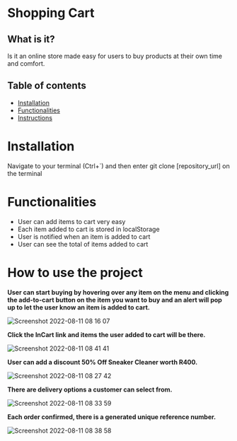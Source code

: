 # Shopping Cart

## What is it?
Is it an online store made easy for users to buy products at their own time and comfort.

## Table of contents
* [Installation](#Installation)
* [Functionalities](#Functionalities)
* [Instructions](#Instructions)

# Installation
Navigate to your terminal (Ctrl+`) and then enter git clone [repository_url] on the terminal

# Functionalities 
* User can add items to cart very easy 
* Each item added to cart is stored in localStorage
* User is notified when an item is added to cart 
* User can see the total of items added to cart


# How to use the project

**User can start buying by hovering over any item on the menu and clicking the add-to-cart button on the item you want to buy and an alert will pop up to let the user know an item is added to cart.**

![Screenshot 2022-08-11 08 16 07](https://user-images.githubusercontent.com/70260072/184075548-d5de10a7-c883-496a-a13c-f92a21cebb7e.png)



**Click the InCart link and items the user added to cart will be there.**

![Screenshot 2022-08-11 08 41 41](https://user-images.githubusercontent.com/70260072/184078727-cf307162-3bfc-414a-87e6-965bebb2e5ba.png)



**User can add a discount 50% Off Sneaker Cleaner worth R400.**

![Screenshot 2022-08-11 08 27 42](https://user-images.githubusercontent.com/70260072/184077414-f4ee1bfa-09b0-48df-92c0-678993fe006d.png)



**There are delivery options a customer can select from.**

![Screenshot 2022-08-11 08 33 59](https://user-images.githubusercontent.com/70260072/184077898-f909e9f2-429f-4524-aa1a-c98fccf93fa5.png)



**Each order confirmed, there is a generated unique reference number.** 

![Screenshot 2022-08-11 08 38 58](https://user-images.githubusercontent.com/70260072/184078552-83f1ddfd-7791-4edd-81ab-7be7121129d1.png)
